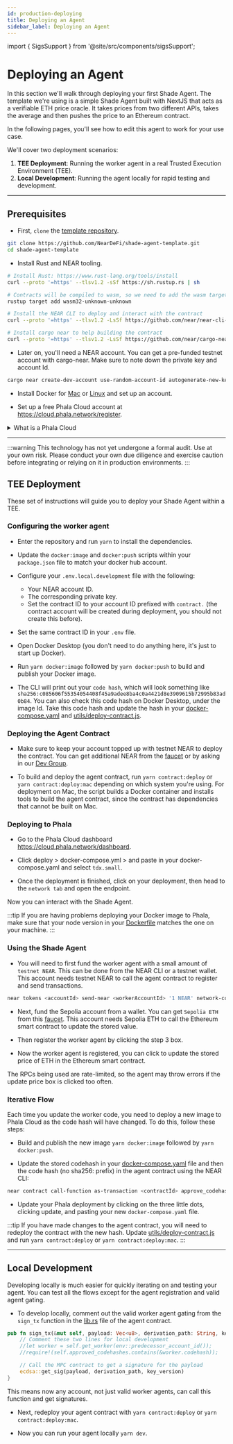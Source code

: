 ```yaml
---
id: production-deploying
title: Deploying an Agent
sidebar_label: Deploying an Agent
---
```


import { SigsSupport } from '@site/src/components/sigsSupport';

# Deploying an Agent

In this section we'll walk through deploying your first Shade Agent. The template we're using is a simple Shade Agent built with NextJS that acts as a verifiable ETH price oracle. It takes prices from two different APIs, takes the average and then pushes the price to an Ethereum contract.  

In the following pages, you'll see how to edit this agent to work for your use case.

We'll cover two deployment scenarios:
1. **TEE Deployment**: Running the worker agent in a real Trusted Execution Environment (TEE).
2. **Local Development**: Running the agent locally for rapid testing and development.

---

## Prerequisites

- First, `clone` the [template repository](https://github.com/NearDeFi/shade-agent-template).

```bash
git clone https://github.com/NearDeFi/shade-agent-template.git
cd shade-agent-template
```

- Install Rust and NEAR tooling.

```bash
# Install Rust: https://www.rust-lang.org/tools/install
curl --proto '=https' --tlsv1.2 -sSf https://sh.rustup.rs | sh

# Contracts will be compiled to wasm, so we need to add the wasm target
rustup target add wasm32-unknown-unknown

# Install the NEAR CLI to deploy and interact with the contract
curl --proto '=https' --tlsv1.2 -LsSf https://github.com/near/near-cli-rs/releases/latest/download/near-cli-rs-installer.sh | sh

# Install cargo near to help building the contract
curl --proto '=https' --tlsv1.2 -LsSf https://github.com/near/cargo-near/releases/latest/download/cargo-near-installer.sh | sh
```

- Later on, you'll need a NEAR account. You can get a pre-funded testnet account with cargo-near. Make sure to note down the private key and account Id.

```bash
cargo near create-dev-account use-random-account-id autogenerate-new-keypair print-to-terminal network-config testnet create
```

- Install Docker for [Mac](https://docs.docker.com/desktop/setup/install/mac-install/) or [Linux](https://docs.docker.com/desktop/setup/install/linux/) and set up an account.

- Set up a free Phala Cloud account at https://cloud.phala.network/register. 

<details>

<summary> What is a Phala Cloud </summary>

Phala Cloud is a service that offers secure and private hosting in a TEE using [Dstack](https://docs.phala.network/overview/phala-network/dstack). Phala Cloud makes it easy to run a TEE, that's why we'll use it in our template!

</details>

---

:::warning
This technology has not yet undergone a formal audit. Use at your own risk. Please conduct your own due diligence and exercise caution before integrating or relying on it in production environments.
:::

## TEE Deployment

These set of instructions will guide you to deploy your Shade Agent within a TEE.

### Configuring the worker agent 

- Enter the repository and run `yarn` to install the dependencies.

- Update the `docker:image` and `docker:push` scripts within your `package.json` file to match your docker hub account.

- Configure your `.env.local.development` file with the following:
  - Your NEAR account ID.
  - The corresponding private key.
  - Set the contract ID to your account ID prefixed with `contract.` (the contract account will be created during deployment, you should not create this before).

- Set the same contract ID in your `.env` file.

- Open Docker Desktop (you don't need to do anything here, it's just to start up Docker).

- Run `yarn docker:image` followed by `yarn docker:push` to build and publish your Docker image.

- The CLI will print out your `code hash`, which will look something like `sha256:c085606f55354054408f45a9adee8ba4c0a4421d8e3909615b72995b83ad0b84`. You can also check this code hash on Docker Desktop, under the image Id. Take this code hash and update the hash in your [docker-compose.yaml](https://github.com/NearDeFi/shade-agent-template/blob/main/docker-compose.yaml#L4) and [utils/deploy-contract.js](https://github.com/NearDeFi/shade-agent-template/blob/main/utils/deploy-contract.js#L9).

### Deploying the Agent Contract 

- Make sure to keep your account topped up with testnet NEAR to deploy the contract. You can get additional NEAR from the [faucet](https://near-faucet.io/) or by asking in our [Dev Group](https://t.me/shadeagents).

- To build and deploy the agent contract, run `yarn contract:deploy` or `yarn contract:deploy:mac` depending on which system you're using. For deployment on Mac, the script builds a Docker container and installs tools to build the agent contract, since the contract has dependencies that cannot be built on Mac.

### Deploying to Phala

- Go to the Phala Cloud dashboard https://cloud.phala.network/dashboard.

- Click deploy > docker-compose.yml > and paste in your docker-compose.yaml and select `tdx.small`.

- Once the deployment is finished, click on your deployment, then head to the `network tab` and open the endpoint.

Now you can interact with the Shade Agent. 

:::tip
If you are having problems deploying your Docker image to Phala, make sure that your node version in your [Dockerfile](https://github.com/NearDeFi/shade-agent-template/blob/main/Dockerfile#L3) matches the one on your machine.
:::

### Using the Shade Agent

- You will need to first fund the worker agent with a small amount of `testnet NEAR`. This can be done from the NEAR CLI or a testnet wallet. This account needs testnet NEAR to call the agent contract to register and send transactions.

```bash
near tokens <accountId> send-near <workerAccountId> '1 NEAR' network-config testnet
```

- Next, fund the Sepolia account from a wallet. You can get `Sepolia ETH` from this [faucet](https://cloud.google.com/application/web3/faucet/ethereum/sepolia). This account needs Sepolia ETH to call the Ethereum smart contract to update the stored value.

- Then register the worker agent by clicking the step 3 box.

- Now the worker agent is registered, you can click to update the stored price of ETH in the Ethereum smart contract.

The RPCs being used are rate-limited, so the agent may throw errors if the update price box is clicked too often.

### Iterative Flow 

Each time you update the worker code, you need to deploy a new image to Phala Cloud as the code hash will have changed. To do this, follow these steps:

- Build and publish the new image `yarn docker:image` followed by `yarn docker:push`.

- Update the stored codehash in your [docker-compose.yaml](https://github.com/NearDeFi/shade-agent-template/blob/main/docker-compose.yaml#L4) file and then the code hash (no sha256: prefix) in the agent contract using the NEAR CLI: 

```bash
near contract call-function as-transaction <contractId> approve_codehash json-args '{"codehash": "<yourNewCodeHash>"}' prepaid-gas '100.0 Tgas' attached-deposit '0 NEAR' sign-as <accountId> network-config testnet 
```

- Update your Phala deployment by clicking on the three little dots, clicking update, and pasting your new `docker-compose.yaml` file.

:::tip
If you have made changes to the agent contract, you will need to redeploy the contract with the new hash. Update [utils/deploy-contract.js](https://github.com/NearDeFi/shade-agent-template/blob/main/utils/deploy-contract.js#L9) and run `yarn contract:deploy` or `yarn contract:deploy:mac`.
:::

---

## Local Development 

Developing locally is much easier for quickly iterating on and testing your agent. You can test all the flows except for the agent registration and valid agent gating.

- To develop locally, comment out the valid worker agent gating from the `sign_tx` function in the [lib.rs](https://github.com/NearDeFi/shade-agent-template/blob/main/contract/src/lib.rs#L70C1-L71C71) file of the agent contract.

```rust
pub fn sign_tx(&mut self, payload: Vec<u8>, derivation_path: String, key_version: u32) -> Promise {
    // Comment these two lines for local development
    //let worker = self.get_worker(env::predecessor_account_id());
    //require!(self.approved_codehashes.contains(&worker.codehash));

    // Call the MPC contract to get a signature for the payload
    ecdsa::get_sig(payload, derivation_path, key_version)
}
```

This means now any account, not just valid worker agents, can call this function and get signatures.

- Next, redeploy your agent contract with `yarn contract:deploy` or `yarn contract:deploy:mac`.

- Now you can run your agent locally `yarn dev`.

<SigsSupport />
